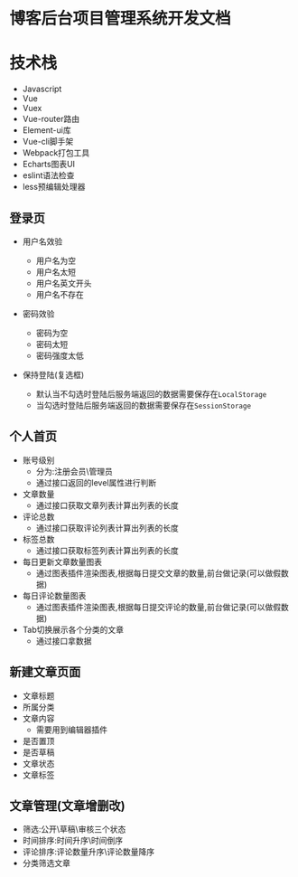 # 博客后台项目管理系统开发文档

# 技术栈
- Javascript
- Vue
- Vuex
- Vue-router路由
- Element-ui库
- Vue-cli脚手架
- Webpack打包工具
- Echarts图表UI
- eslint语法检查
- less预编辑处理器


## 登录页

- 用户名效验
  - 用户名为空
  - 用户名太短
  - 用户名英文开头
  - 用户名不存在

- 密码效验
  - 密码为空
  - 密码太短
  - 密码强度太低

- 保持登陆(复选框)
  - 默认当不勾选时登陆后服务端返回的数据需要保存在`LocalStorage`
  - 当勾选时登陆后服务端返回的数据需要保存在`SessionStorage`

## 个人首页

- 账号级别
  - 分为:注册会员\管理员
  - 通过接口返回的level属性进行判断
- 文章数量
  - 通过接口获取文章列表计算出列表的长度
- 评论总数
  - 通过接口获取评论列表计算出列表的长度
- 标签总数
  - 通过接口获取标签列表计算出列表的长度
- 每日更新文章数量图表
  - 通过图表插件渲染图表,根据每日提交文章的数量,前台做记录(可以做假数据)
- 每日评论数量图表
  - 通过图表插件渲染图表,根据每日提交评论的数量,前台做记录(可以做假数据)
- Tab切换展示各个分类的文章
  - 通过接口拿数据

## 新建文章页面

- 文章标题
- 所属分类
- 文章内容
  - 需要用到编辑器插件
- 是否置顶
- 是否草稿
- 文章状态
- 文章标签

## 文章管理(文章增删改)

- 筛选:公开\草稿\审核三个状态
- 时间排序:时间升序\时间倒序
- 评论排序:评论数量升序\评论数量降序
- 分类筛选文章


